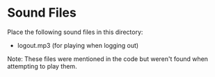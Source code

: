 
# Sound Files
Place the following sound files in this directory:
- logout.mp3 (for playing when logging out)

Note: These files were mentioned in the code but weren't found when attempting to play them.
